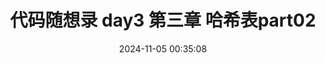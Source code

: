 ---
title: 代码随想录 day3 第三章 哈希表part02
date: 2024-11-05 00:35:08
modificationDate: 2024 November 5th Tuesday 00:35:08
categories: 
	- carl
tags: []
sticky: []
hide: false
category_bar: true
---